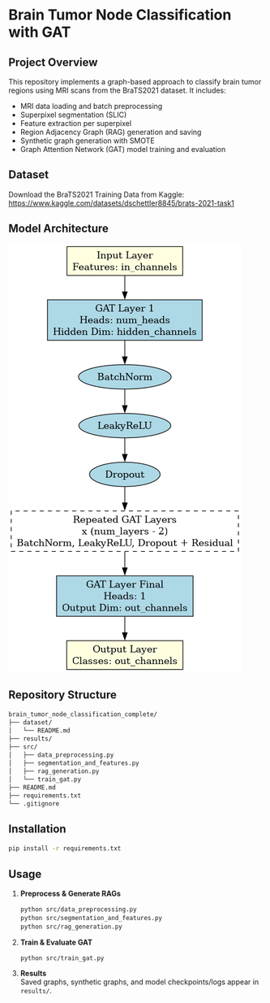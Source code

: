 # Brain Tumor Node Classification with GAT

## Project Overview
This repository implements a graph-based approach to classify brain tumor regions using MRI scans from the BraTS2021 dataset. It includes:
- MRI data loading and batch preprocessing
- Superpixel segmentation (SLIC)
- Feature extraction per superpixel
- Region Adjacency Graph (RAG) generation and saving
- Synthetic graph generation with SMOTE
- Graph Attention Network (GAT) model training and evaluation

## Dataset
Download the BraTS2021 Training Data from Kaggle:
https://www.kaggle.com/datasets/dschettler8845/brats-2021-task1

## Model Architecture

![Model Architecture](ModelArchitecture.png)

## Repository Structure
```
brain_tumor_node_classification_complete/
├── dataset/
│   └── README.md
├── results/
├── src/
│   ├── data_preprocessing.py
│   ├── segmentation_and_features.py
│   ├── rag_generation.py
│   └── train_gat.py
├── README.md
├── requirements.txt
└── .gitignore
```

## Installation
```bash
pip install -r requirements.txt
```

## Usage
1. **Preprocess & Generate RAGs**  
   ```bash
   python src/data_preprocessing.py
   python src/segmentation_and_features.py
   python src/rag_generation.py
   ```

2. **Train & Evaluate GAT**  
   ```bash
   python src/train_gat.py
   ```
3. **Results**  
   Saved graphs, synthetic graphs, and model checkpoints/logs appear in `results/`.  
